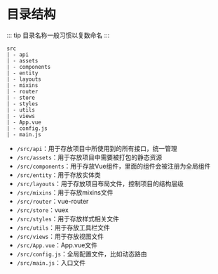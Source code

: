# 目录结构

::: tip
目录名称一般习惯以复数命名 
:::

```text
src
| - api
| - assets
| - components
| - entity
| - layouts
| - mixins
| - router
| - store
| - styles
| - utils
| - views
| - App.vue
| - config.js
| - main.js
```

- `/src/api`：用于存放项目中所使用到的所有接口，统一管理
- `/src/assets`：用于存放项目中需要被打包的静态资源
- `/src/components`：用于存放Vue组件，里面的组件会被注册为全局组件
- `/src/entity`：用于存放实体类
- `/src/layouts`：用于存放项目布局文件，控制项目的结构层级
- `/src/mixins`：用于存放mixins文件
- `/src/router`：vue-router
- `/src/store`：vuex
- `/src/styles`：用于存放样式相关文件
- `/src/utils`：用于存放工具栏文件
- `/src/views`：用于存放视图文件
- `/src/App.vue`：App.vue文件
- `/src/config.js`：全局配置文件，比如动态路由
- `/src/main.js`：入口文件

